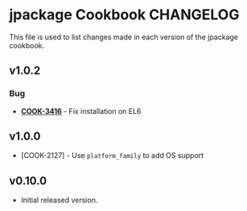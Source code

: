 jpackage Cookbook CHANGELOG
===========================
This file is used to list changes made in each version of the jpackage cookbook.


v1.0.2
------
### Bug
- **[COOK-3416](https://tickets.chef.io/browse/COOK-3416)** - Fix installation on EL6

v1.0.0
------
- [COOK-2127] - Use `platform_family` to add OS support

v0.10.0
-------
- Initial released version.
